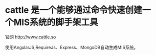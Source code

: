 # cattle 是一个能够通过命令快速创建一个MIS系统的脚手架工具

官网 http://www.cattle.so

使用AngularJS,RequireJs、Express、MongoDB自动生成MIS系统。
